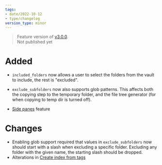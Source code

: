 ```yaml
---
tags:
- date/2022-10-12
- type/changelog
version_type: minor
---
```

   
> Feature version of [v3.0.0](../Changelog/v3.0.0.md).    
> Not published yet   
   
   
# Added   
   
- `included_folders` now allows a user to select the folders from the vault to include, the rest is "excluded".    
- `exclude_subfolders`  now also supports glob patterns. This affects both the copying step to the temporary folder, and the file tree generator (for when copying to temp dir is turned off).   
   
   
- [Side panes](../Configurations/Features/Side%20panes.md) feature   
   
# Changes   
   
- Enabling glob support required that values in `exclude_subfolders`  now should start with a slash when excluding a specific folder. Excluding any folder with the given name, the starting slash should be dropped.   
- Alterations in [Create index from tags](../Configurations/Modes/Create%20index%20from%20tags.md)